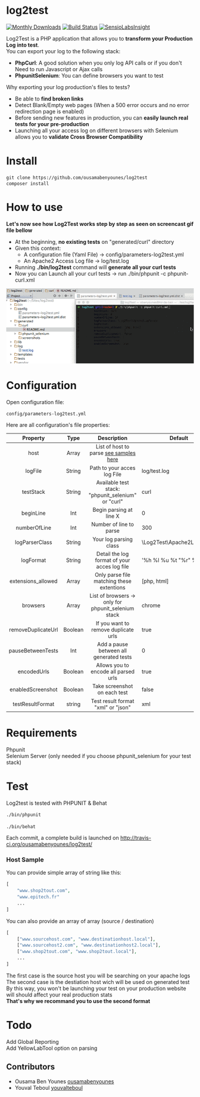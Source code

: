 # log2test

[![Monthly Downloads](https://poser.pugx.org/ousamabenyounes/log2test/d/monthly.png)](https://packagist.org/packages/ousamabenyounes/log2test)  [![Build Status](https://travis-ci.org/ousamabenyounes/log2test.svg?branch=dev)](https://travis-ci.org/ousamabenyounes/log2test) [![SensioLabsInsight](https://insight.sensiolabs.com/projects/d9e3c01e-7bea-4705-8b0b-f6273dac5b09/mini.png)](https://insight.sensiolabs.com/projects/d9e3c01e-7bea-4705-8b0b-f6273dac5b09)

Log2Test is a PHP application that allows you to **transform your Production Log into test**.  
You can export your log to the following stack:  
- **PhpCurl**: A good solution when you only log API calls or if you don't Need to run Javascript or Ajax calls  
- **PhpunitSelenium**: You can define browsers you want to test  

Why exporting your log production's files to tests?

- Be able to **find broken links**  
- Detect Blank/Empty web pages (When a 500 error occurs and no error redirection page is enabled)
- Before sending new features in production, you can **easily launch real tests for your pre-production**  
- Launching all your access log on different browsers with Selenium allows you to **validate Cross Browser Compatibility**  

# Install

```
git clone https://github.com/ousamabenyounes/log2test 
composer install
```

# How to use

**Let's now see how Log2Test works step by step as seen on screencast gif file bellow**
- At the beginning, **no existing tests** on "generated/curl" directory
- Given this context:  
  - A configuration file (Yaml File) -> config/parameters-log2test.yml   
  - An Apache2 Access Log file -> log/test.log   
- Running **./bin/log2test** command will **generate all your curl tests**  
- Now you can Launch all your curl tests -> run ./bin/phpunit -c phpunit-curl.xml  

<img src="web/img/log2testCurl.gif"></img>

# Configuration

Open configuration file:  

```
config/parameters-log2test.yml 
```


Here are all configuration's file properties:

| Property | Type | Description | Default | 
|:----------:|:-------------:|:-------------:|---------------|
| host | Array | List of host to parse [see samples here](#host-sample) | |
| logFile | String | Path to your acces log File | log/test.log |
| testStack | String | Available test stack: "phpunit_selenium" or "curl" | curl |
| beginLine | Int | Begin parsing at line X | 0 |
| numberOfLine | Int | Number of line to parse | 300 |
| logParserClass | String | Your log parsing class | \Log2Test\Apache2LogParser |
| logFormat | String | Detail the log format of your acces log file | '%h %l %u %t \"%r\" %>s %b' |
| extensions_allowed | Array | Only parse file matching these extentions | [php, html] |
| browsers | Array | List of browsers -> only for phpunit_selenium stack | chrome |  
| removeDuplicateUrl | Boolean | If you want to remove duplicate urls | true |
| pauseBetweenTests | Int | Add a pause between all generated tests | 0 |
| encodedUrls | Boolean | Allows you to encode all parsed urls | true |
| enabledScreenshot | Boolean | Take screenshot on each test | false |
| testResultFormat | string | Test result format "xml" or "json" | xml |




# Requirements
Phpunit  
Selenium Server (only needed if you choose phpunit_selenium for your test stack)  


# Test
Log2test is tested with PHPUNIT & Behat

```
./bin/phpunit 

./bin/behat
```

Each commit, a complete build is launched on http://travis-ci.org/ousamabenyounes/log2test/

### Host Sample

You can provide simple array of string like this:

```php
[
    "www.shop2tout.com",
    "www.epitech.fr"
    ...
]
```

You can also provide an array of array (source / destination) 

```php
[
    ["www.sourcehost.com", "www.destinationhost.local"],
    ["www.sourcehost2.com", "www.destinationhost2.local"],
    ["www.shop2tout.com", "www.shop2tout.local"],
    ...
]
```

The first case is the source host you will be searching on your apache logs  
The second case is the destiation host wich will be used on generated test  
By this way, you won't be launching your test on your production website will should affect your real production stats  
**That's why we recommand you to use the second format**

# Todo
Add Global Reporting  
Add YellowLabTool option on parsing  

## Contributors
- Ousama Ben Younes [ousamabenyounes](https://github.com/ousamabenyounes)
- Youval Teboul [youvalteboul](https://github.com/youvalteboul)

